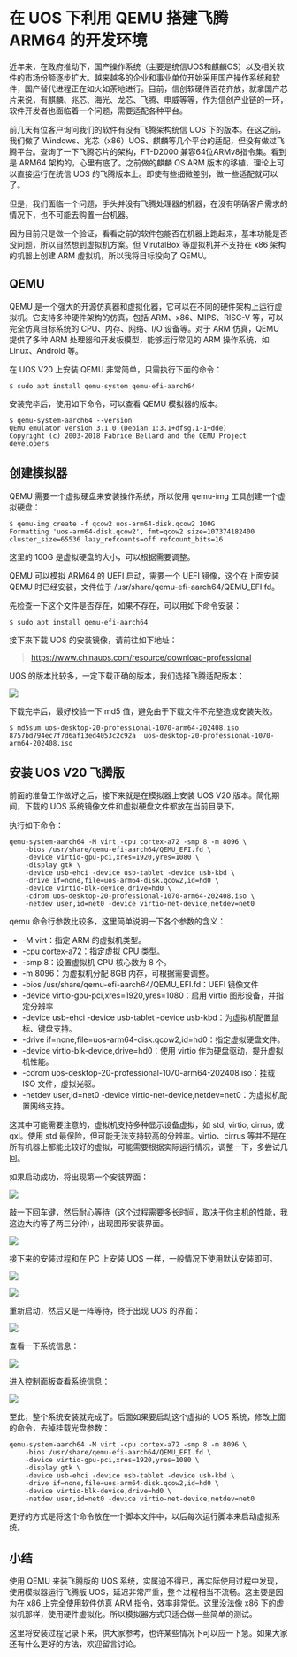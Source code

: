 # 在 UOS 下利用 QEMU 搭建飞腾 ARM64 的开发环境

近年来，在政府推动下，国产操作系统（主要是统信UOS和麒麟OS）以及相关软件的市场份额逐步扩大。越来越多的企业和事业单位开始采用国产操作系统和软件，国产替代进程正在如火如荼地进行。目前，信创软硬件百花齐放，就拿国产芯片来说，有麒麟、兆芯、海光、龙芯、飞腾、申威等等，作为信创产业链的一环，软件开发者也面临着一个问题，需要适配各种平台。

前几天有位客户询问我们的软件有没有飞腾架构统信 UOS 下的版本。在这之前，我们做了 Windows、兆芯（x86）UOS、麒麟等几个平台的适配，但没有做过飞腾平台。查询了一下飞腾芯片的架构，FT-D2000 兼容64位ARMv8指令集。看到是 ARM64 架构的，心里有底了。之前做的麒麟 OS ARM 版本的移植，理论上可以直接运行在统信 UOS 的飞腾版本上。即使有些细微差别，做一些适配就可以了。

但是，我们面临一个问题，手头并没有飞腾处理器的机器，在没有明确客户需求的情况下，也不可能去购置一台机器。

因为目前只是做一个验证，看看之前的软件包能否在机器上跑起来，基本功能是否没问题，所以自然想到虚拟机方案。但 VirutalBox 等虚拟机并不支持在 x86 架构的机器上创建 ARM 虚拟机，所以我将目标投向了 QEMU。

## QEMU

QEMU 是一个强大的开源仿真器和虚拟化器，它可以在不同的硬件架构上运行虚拟机。它支持多种硬件架构的仿真，包括 ARM、x86、MIPS、RISC-V 等，可以完全仿真目标系统的 CPU、内存、网络、I/O 设备等。对于 ARM 仿真，QEMU 提供了多种 ARM 处理器和开发板模型，能够运行常见的 ARM 操作系统，如 Linux、Android 等。

在 UOS V20 上安装 QEMU 非常简单，只需执行下面的命令：

```
$ sudo apt install qemu-system qemu-efi-aarch64
```

安装完毕后，使用如下命令，可以查看 QEMU 模拟器的版本。

```
$ qemu-system-aarch64 --version
QEMU emulator version 3.1.0 (Debian 1:3.1+dfsg.1-1+dde)
Copyright (c) 2003-2018 Fabrice Bellard and the QEMU Project developers
```

## 创建模拟器

QEMU 需要一个虚拟硬盘来安装操作系统，所以使用 qemu-img 工具创建一个虚拟硬盘：

```
$ qemu-img create -f qcow2 uos-arm64-disk.qcow2 100G
Formatting 'uos-arm64-disk.qcow2', fmt=qcow2 size=107374182400 cluster_size=65536 lazy_refcounts=off refcount_bits=16
```

这里的 100G 是虚拟硬盘的大小，可以根据需要调整。

QEMU 可以模拟 ARM64 的 UEFI 启动，需要一个 UEFI 镜像，这个在上面安装 QEMU 时已经安装，文件位于 /usr/share/qemu-efi-aarch64/QEMU_EFI.fd。

先检查一下这个文件是否存在，如果不存在，可以用如下命令安装：

```
$ sudo apt install qemu-efi-aarch64
```

接下来下载 UOS 的安装镜像，请前往如下地址：

> https://www.chinauos.com/resource/download-professional

UOS 的版本比较多，一定下载正确的版本，我们选择飞腾适配版本：

![](https://raw.githubusercontent.com/mogoweb/mywritings/master/book_wechat/2024/202409/images/uos_qemu_arm_01.png)

下载完毕后，最好校验一下 md5 值，避免由于下载文件不完整造成安装失败。

```
$ md5sum uos-desktop-20-professional-1070-arm64-202408.iso 
8757bd794ec7f7d6af13ed4053c2c92a  uos-desktop-20-professional-1070-arm64-202408.iso
```

## 安装 UOS V20 飞腾版

前面的准备工作做好之后，接下来就是在模拟器上安装 UOS V20 版本。简化期间，下载的 UOS 系统镜像文件和虚拟硬盘文件都放在当前目录下。

执行如下命令：

```
qemu-system-aarch64 -M virt -cpu cortex-a72 -smp 8 -m 8096 \
    -bios /usr/share/qemu-efi-aarch64/QEMU_EFI.fd \
    -device virtio-gpu-pci,xres=1920,yres=1080 \
    -display gtk \
    -device usb-ehci -device usb-tablet -device usb-kbd \
    -drive if=none,file=uos-arm64-disk.qcow2,id=hd0 \
    -device virtio-blk-device,drive=hd0 \
    -cdrom uos-desktop-20-professional-1070-arm64-202408.iso \
    -netdev user,id=net0 -device virtio-net-device,netdev=net0
```

qemu 命令行参数比较多，这里简单说明一下各个参数的含义：

* -M virt：指定 ARM 的虚拟机类型。
* -cpu cortex-a72：指定虚拟 CPU 类型。
* -smp 8：设置虚拟机 CPU 核心数为 8 个。
* -m 8096：为虚拟机分配 8GB 内存，可根据需要调整。
* -bios /usr/share/qemu-efi-aarch64/QEMU_EFI.fd：UEFI 镜像文件
* -device virtio-gpu-pci,xres=1920,yres=1080：启用 virtio 图形设备，并指定分辨率
* -device usb-ehci -device usb-tablet -device usb-kbd：为虚拟机配置鼠标、键盘支持。
* -drive if=none,file=uos-arm64-disk.qcow2,id=hd0：指定虚拟硬盘文件。
* -device virtio-blk-device,drive=hd0：使用 virtio 作为硬盘驱动，提升虚拟机性能。
* -cdrom uos-desktop-20-professional-1070-arm64-202408.iso：挂载 ISO 文件，虚拟光驱。
* -netdev user,id=net0 -device virtio-net-device,netdev=net0：为虚拟机配置网络支持。

这其中可能需要注意的，虚拟机支持多种显示设备虚拟，如 std, virtio, cirrus, 或 qxl。使用 std 最保险，但可能无法支持较高的分辨率。virtio、cirrus 等并不是在所有机器上都能比较好的虚拟，可能需要根据实际运行情况，调整一下，多尝试几回。

如果启动成功，将出现第一个安装界面：

![](https://raw.githubusercontent.com/mogoweb/mywritings/master/book_wechat/2024/202409/images/uos_qemu_arm_02.png)

敲一下回车键，然后耐心等待（这个过程需要多长时间，取决于你主机的性能，我这边大约等了两三分钟），出现图形安装界面。

![](https://raw.githubusercontent.com/mogoweb/mywritings/master/book_wechat/2024/202409/images/uos_qemu_arm_03.png)

接下来的安装过程和在 PC 上安装 UOS 一样，一般情况下使用默认安装即可。

![](https://raw.githubusercontent.com/mogoweb/mywritings/master/book_wechat/2024/202409/images/uos_qemu_arm_04.png)

![](https://raw.githubusercontent.com/mogoweb/mywritings/master/book_wechat/2024/202409/images/uos_qemu_arm_05.png)

重新启动，然后又是一阵等待，终于出现 UOS 的界面：

![](https://raw.githubusercontent.com/mogoweb/mywritings/master/book_wechat/2024/202409/images/uos_qemu_arm_06.png)

查看一下系统信息：

![](https://raw.githubusercontent.com/mogoweb/mywritings/master/book_wechat/2024/202409/images/uos_qemu_arm_07.png)

进入控制面板查看系统信息：

![](https://raw.githubusercontent.com/mogoweb/mywritings/master/book_wechat/2024/202409/images/uos_qemu_arm_08.png)

至此，整个系统安装就完成了。后面如果要启动这个虚拟的 UOS 系统，修改上面的命令，去掉挂载光盘参数：

```
qemu-system-aarch64 -M virt -cpu cortex-a72 -smp 8 -m 8096 \
    -bios /usr/share/qemu-efi-aarch64/QEMU_EFI.fd \
    -device virtio-gpu-pci,xres=1920,yres=1080 \
    -display gtk \
    -device usb-ehci -device usb-tablet -device usb-kbd \
    -drive if=none,file=uos-arm64-disk.qcow2,id=hd0 \
    -device virtio-blk-device,drive=hd0 \
    -netdev user,id=net0 -device virtio-net-device,netdev=net0
```

更好的方式是将这个命令放在一个脚本文件中，以后每次运行脚本来启动虚拟系统。

## 小结

使用 QEMU 来装飞腾版的 UOS 系统，实属迫不得已，再实际使用过程中发现，使用模拟器运行飞腾版 UOS，延迟非常严重，整个过程相当不流畅。这主要是因为在 x86 上完全使用软件仿真 ARM 指令，效率非常低。这里没法像 x86 下的虚拟机那样，使用硬件虚拟化。所以模拟器方式只适合做一些简单的测试。

这里将安装过程记录下来，供大家参考，也许某些情况下可以应一下急。如果大家还有什么更好的方法，欢迎留言讨论。

